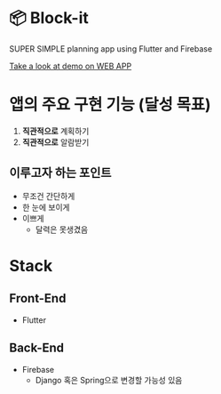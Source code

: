 # 📦 Block-it

SUPER SIMPLE planning app using Flutter and Firebase

[Take a look at demo on WEB APP](https://custardcream98.github.io/block-it/)

# 앱의 주요 구현 기능 (달성 목표)

1. **직관적으로** 계획하기
2. **직관적으로** 알람받기

## 이루고자 하는 포인트

- 무조건 간단하게
- 한 눈에 보이게
- 이쁘게
  - 달력은 못생겼음

# Stack

## Front-End

- Flutter

## Back-End

- Firebase
  - Django 혹은 Spring으로 변경할 가능성 있음
